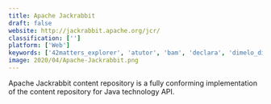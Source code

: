 ```yaml
---
title: Apache Jackrabbit
draft: false 
website: http://jackrabbit.apache.org/jcr/
classification: ['']
platform: ['Web']
keywords: ['42matters_explorer', 'atutor', 'bam', 'declara', 'dimelo_digital', 'dockit_migrator', 'gravatar', 'inout_article_base', 'mason', 'myidol', 'photostore', 'piwigo', 'pmwiki', 'robohash', 'thinktank', 'ginstr_business_apps', 'phpgraphy']
image: 2020/04/Apache-Jackrabbit.png
---
```

Apache Jackrabbit content repository is a fully conforming implementation of the content repository for Java technology API.